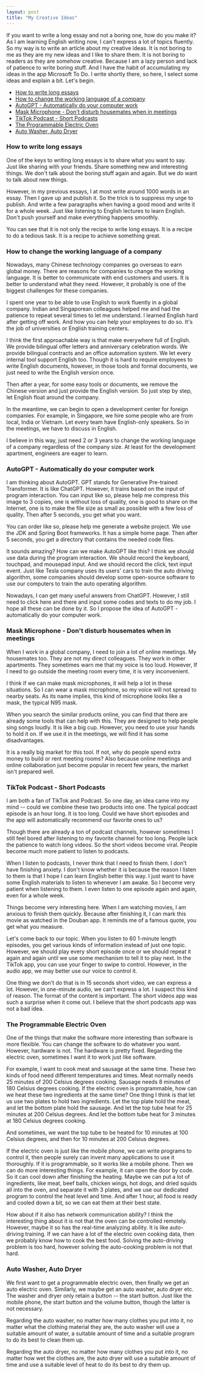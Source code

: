 ```yaml
---
layout: post
title: "My Creative Ideas"
---
```


If you want to write a long essay and not a boring one, how do you make it? As I am learning English writing now, I can't express a lot of topics fluently. So my way is to write an article about my creative ideas. It is not boring to me as they are my new ideas and I like to share them. It is not boring to readers as they are somehow creative. Because I am a lazy person and lack of patience to write boring stuff. And I have the habit of accumulating my ideas in the app Microsoft To Do. I write shortly there, so here, I select some ideas and explain a bit. Let's begin.

* [How to write long essays](#how-to-write-long-essays)
* [How to change the working language of a company](#how-to-change-the-working-language-of-a-company)
* [AutoGPT - Automatically do your computer work](#autogpt---automatically-do-your-computer-work)
* [Mask Microphone - Don't disturb housemates when in meetings](#mask-microphone---dont-disturb-housemates-when-in-meetings)
* [TikTok Podcast - Short Podcasts](#tiktok-podcast---short-podcasts)
* [The Programmable Electric Oven](#the-programmable-electric-oven)
* [Auto Washer, Auto Dryer](#auto-washer-auto-dryer)

### How to write long essays

One of the keys to writing long essays is to share what you want to say. Just like sharing with your friends. Share something new and interesting things. We don't talk about the boring stuff again and again. But we do want to talk about new things. 

However, in my previous essays, I at most write around 1000 words in an essay. Then I gave up and publish it. So the trick is to suppress my urge to publish. And write a few paragraphs when having a good mood and write it for a whole week. Just like listening to English lectures to learn English. Don't push yourself and make everything happens smoothly.

You can see that it is not only the recipe to write long essays. It is a recipe to do a tedious task. It is a recipe to achieve something great. 

### How to change the working language of a company

Nowadays, many Chinese technology companies go overseas to earn global money. There are reasons for companies to change the working language. It is better to communicate with end customers and users. It is better to understand what they need. However, it probably is one of the biggest challenges for these companies.

I spent one year to be able to use English to work fluently in a global company. Indian and Singaporean colleagues helped me and had the patience to repeat several times to let me understand. I learned English hard after getting off work. And how you can help your employees to do so. It's the job of universities or English training centers. 

I think the first approachable way is that make everywhere full of English. We provide bilingual offer letters and anniversary celebration words. We provide bilingual contracts and an office automation system. We let every internal tool support English too. Though it is hard to require employees to write English documents, however, in those tools and formal documents, we just need to write the English version once. 

Then after a year, for some easy tools or documents, we remove the Chinese version and just provide the English version. So just step by step, let English float around the company.

In the meantime, we can begin to open a development center for foreign companies. For example, in Singapore, we hire some people who are from local, India or Vietnam. Let every team have English-only speakers. So in the meetings, we have to discuss in English. 

I believe in this way, just need 2 or 3 years to change the working language of a company regardless of the company size. At least for the development apartment, engineers are eager to learn.

### AutoGPT - Automatically do your computer work

I am thinking about AutoGPT. GPT stands for Generative Pre-trained Transformer. It is like ChatGPT. However, it trains based on the input of program interaction. You can input like so, please help me compress this image to 3 copies, one is without loss of quality, one is good to share on the Internet, one is to make the file size as small as possible with a few loss of quality. Then after 5 seconds, you get what you want. 

You can order like so, please help me generate a website project. We use the JDK and Spring Boot frameworks. It has a simple home page. Then after 5 seconds, you get a directory that contains the needed code files.

It sounds amazing? How can we make AutoGPT like this? I think we should use data during the program interaction. We should record the keyboard, touchpad, and mousepad input. And we should record the click, text input event. Just like Tesla company uses its users' cars to train the auto driving algorithm, some companies should develop some open-source software to use our computers to train the auto operating algorithm. 

Nowadays, I can get many useful answers from ChatGPT. However, I still need to click here and there and input some codes and texts to do my job. I hope all these can be done by it. So I propose the idea of AutoGPT - automatically do your computer work.

### Mask Microphone - Don't disturb housemates when in meetings

When I work in a global company, I need to join a lot of online meetings. My housemates too. They are not my direct colleagues. They work in other apartments. They sometimes warn me that my voice is too loud. However, If I need to go outside the meeting room every time, it is very inconvenient. 

I think if we can make mask microphones, it will help a lot in these situations. So I can wear a mask microphone, so my voice will not spread to nearby seats. As its name implies, this kind of microphone looks like a mask, the typical N95 mask. 

When you search the similar products online, you can find that there are already some tools that can help with this. They are designed to help people sing songs loudly. It is like a big cup. However, you need to use your hands to hold it on. If we use it in the meetings, we will find it has some disadvantages.

It is a really big market for this tool. If not, why do people spend extra money to build or rent meeting rooms? Also because online meetings and online collaboration just become popular in recent few years, the market isn't prepared well. 

### TikTok Podcast - Short Podcasts

I am both a fan of TikTok and Podcast. So one day, an idea came into my mind -- could we combine these two products into one. The typical podcast episode is an hour long. It is too long. Could we have short episodes and the app will automatically recommend our favorite ones to us?

Though there are already a ton of podcast channels, however sometimes I still feel bored after listening to my favorite channel for too long. People lack the patience to watch long videos. So the short videos become viral. People become much more patient to listen to podcasts. 

When I listen to podcasts, I never think that I need to finish them. I don't have finishing anxiety. I don't know whether it is because the reason I listen to them is that I hope I can learn English better this way. I just want to have some English materials to listen to whenever I am awake. So I become very patient when listening to them. I even listen to one episode again and again, even for a whole week. 

Things become very interesting here. When I am watching movies, I am anxious to finish them quickly. Because after finishing it, I can mark this movie as watched in the Douban app. It reminds me of a famous quote, you get what you measure. 

Let's come back to our topic. When you listen to 60 1-minute length episodes, you get various kinds of information instead of just one topic. However, we should play every short episode once or we should repeat it again and again until we use some mechanism to tell it to play next. In the TikTok app, you can use your finger to swipe to control. However, in the audio app, we may better use our voice to control it.

One thing we don't do that is in 15 seconds short video, we can express a lot. However, in one-minute audio, we can't express a lot. I suspect this kind of reason. The format of the content is important. The short videos app was such a surprise when it come out. I believe that the short podcasts app was not a bad idea.

### The Programmable Electric Oven

One of the things that make the software more interesting than software is more flexible. You can change the software to do whatever you want. However, hardware is not. The hardware is pretty fixed. Regarding the electric oven, sometimes I want it to work just like software. 

For example, I want to cook meat and sausage at the same time. These two kinds of food need different temperatures and times. Meat normally needs 25 minutes of 200 Celsius degrees cooking. Sausage needs 8 minutes of 180 Celsius degrees cooking. If the electric oven is programmable, how can we heat these two ingredients at the same time? One thing I think is that let us use two plates to hold two ingredients. Let the top plate hold the meat, and let the bottom plate hold the sausage. And let the top tube heat for 25 minutes at 200 Celsius degrees. And let the bottom tube heat for 3 minutes at 180 Celsius degrees cooking. 

And sometimes, we want the top tube to be heated for 10 minutes at 100 Celsius degrees, and then for 10 minutes at 200 Celsius degrees. 

If the electric oven is just like the mobile phone, we can write programs to control it, then people surely can invent many applications to use it thoroughly. If it is programmable, so it works like a mobile phone. Then we can do more interesting things. For example, it can open the door by code. So it can cool down after finishing the heating. Maybe we can put a lot of ingredients, like meat, beef balls, chicken wings, hot dogs, and dried squids all into the oven, and separate it with 3 plates, and we use our dedicated program to control the heat level and time. And after 1 hour, all food is ready and cooled down a bit, so we can eat them at their best state. 

How about if it also has network communication ability? I think the interesting thing about it is not that the oven can be controlled remotely. However, maybe it so has the real-time analyzing ability. It is like auto-driving training. If we can have a lot of the electric oven cooking data, then we probably know how to cook the best food. Solving the auto-driving problem is too hard, however solving the auto-cooking problem is not that hard. 

### Auto Washer, Auto Dryer

We first want to get a programmable electric oven, then finally we get an auto electric oven. Similarly, we maybe get an auto washer, auto dryer etc. The washer and dryer only retain a button -- the start button. Just like the mobile phone, the start button and the volume button, though the latter is not necessary. 

Regarding the auto washer, no matter how many clothes you put into it, no matter what the clothing material they are, the auto washer will use a suitable amount of water, a suitable amount of time and a suitable program to do its best to clean them up. 

Regarding the auto dryer, no matter how many clothes you put into it, no matter how wet the clothes are, the auto dryer will use a suitable amount of time and use a suitable level of heat to do its best to dry them up. 

